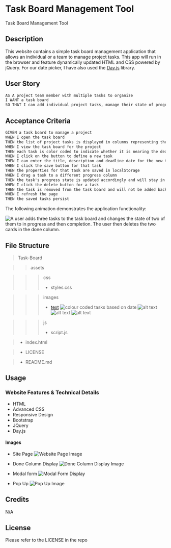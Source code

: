 # Task Board Management Tool

Task Board Management Tool

## Description

This website contains a simple task board management application that allows an individual or a team to manage project tasks. This app will run in the browser and feature dynamically updated HTML and CSS powered by jQuery. For our date picker, I have also used the [Day.js](https://day.js.org/en/) library.


## User Story

```md
AS A project team member with multiple tasks to organize
I WANT a task board 
SO THAT I can add individual project tasks, manage their state of progress and track overall project progress accordingly
```

## Acceptance Criteria

```md
GIVEN a task board to manage a project
WHEN I open the task board
THEN the list of project tasks is displayed in columns representing the task progress state (Not Yet Started, In Progress, Completed)
WHEN I view the task board for the project
THEN each task is color coded to indicate whether it is nearing the deadline (yellow) or is overdue (red)
WHEN I click on the button to define a new task
THEN I can enter the title, description and deadline date for the new task into a modal dialog
WHEN I click the save button for that task
THEN the properties for that task are saved in localStorage
WHEN I drag a task to a different progress column
THEN the task's progress state is updated accordingly and will stay in the new column after refreshing
WHEN I click the delete button for a task
THEN the task is removed from the task board and will not be added back after refreshing
WHEN I refresh the page
THEN the saved tasks persist
```

The following animation demonstrates the application functionality:

![A user adds three tasks to the task board and changes the state of two of them to in progress and then completion. The user then deletes the two cards in the done column.](./images/05-third-party-apis-homework-demo.gif)

## File Structure

> Task-Board

> > assets

> > > css
> > > - styles.css

> > > images
> > > - [text](assets/images)
![colour coded tasks based on date](<assets/images/Img1 - Colour coded tasks based on date.png>)
![alt text](<assets/images/Img2 - Colour removed once DONE .png>)
![alt text](<assets/images/Img3 - ModalForm.png>)
![alt text](<assets/images/Img4 - Instructions Pop Up.png>)

> > > js
> > > - script.js

> - index.html

> - LICENSE 

> - README.md



## Usage

### Website Features & Technical Details

- HTML
- Advanced CSS
- Responsive Design
- Bootstrap
- JQuery
- Day.js

#### Images 

- Site Page 
![Website Page Image](./assets/images/Img1%20-%20Colour%20coded%20tasks%20based%20on%20date.png)

- Done Column Display
![Done Column Display Image](./assets/images/Img2%20-%20Colour%20removed%20once%20DONE%20.png)

- Modal form
![Modal Form Display](./assets/images/Img3%20-%20ModalForm.png)

- Pop Up
![Pop Up Image](./assets/images/Img3%20-%20Instructions%20Pop%20Up.png)

## Credits
N/A

## License
Please refer to the LICENSE in the repo